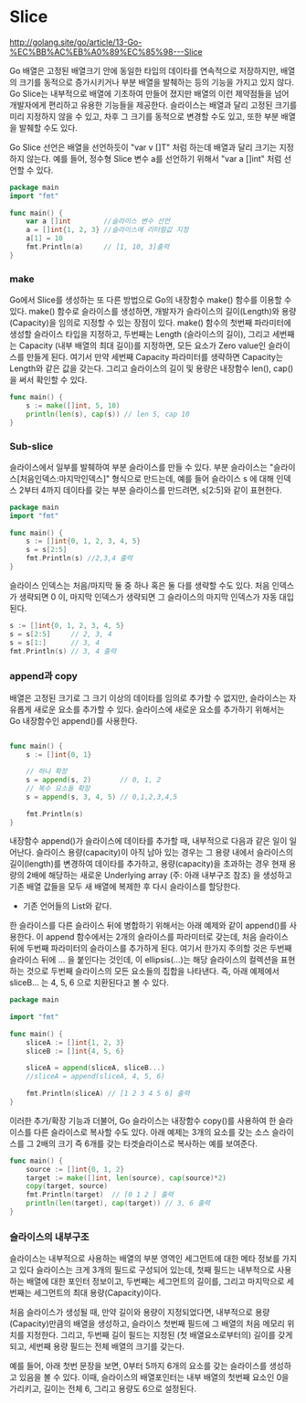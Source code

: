 # Slice

http://golang.site/go/article/13-Go-%EC%BB%AC%EB%A0%89%EC%85%98---Slice

Go 배열은 고정된 배열크기 안에 동일한 타입의 데이타를 연속적으로 저장하지만, 배열의 크기를 동적으로 증가시키거나 부분 배열을 발췌하는 등의 기능을 가지고 있지 않다. Go Slice는 내부적으로 배열에 기초하여 만들어 졌지만 배열의 이런 제약점들을 넘어 개발자에게 편리하고 유용한 기능들을 제공한다. 슬라이스는 배열과 달리 고정된 크기를 미리 지정하지 않을 수 있고, 차후 그 크기를 동적으로 변경할 수도 있고, 또한 부분 배열을 발췌할 수도 있다.


Go Slice 선언은 배열을 선언하듯이 "var v []T" 처럼 하는데 배열과 달리 크기는 지정하지 않는다. 예를 들어, 정수형 Slice 변수 a를 선언하기 위해서 "var a []int" 처럼 선언할 수 있다.

~~~go
package main
import "fmt"
 
func main() {
    var a []int        //슬라이스 변수 선언
    a = []int{1, 2, 3} //슬라이스에 리터럴값 지정
    a[1] = 10
    fmt.Println(a)     // [1, 10, 3]출력
}
~~~

### make 

Go에서 Slice를 생성하는 또 다른 방법으로 Go의 내장함수 make() 함수를 이용할 수 있다. make() 함수로 슬라이스를 생성하면, 개발자가 슬라이스의 길이(Length)와 용량(Capacity)을 임의로 지정할 수 있는 장점이 있다. make() 함수의 첫번째 파라미터에 생성할 슬라이스 타입을 지정하고, 두번째는 Length (슬라이스의 길이), 그리고 세번째는 Capacity (내부 배열의 최대 길이)를 지정하면, 모든 요소가 Zero value인 슬라이스를 만들게 된다. 여기서 만약 세번째 Capacity 파라미터를 생략하면 Capacity는 Length와 같은 값을 갖는다. 그리고 슬라이스의 길이 및 용량은 내장함수 len(), cap()을 써서 확인할 수 있다.

~~~go
func main() {
    s := make([]int, 5, 10)
    println(len(s), cap(s)) // len 5, cap 10
}
~~~

### Sub-slice

슬라이스에서 일부를 발췌하여 부분 슬라이스를 만들 수 있다. 부분 슬라이스는 "슬라이스[처음인덱스:마지막인덱스]" 형식으로 만드는데, 예를 들어 슬라이스 s 에 대해 인덱스 2부터 4까지 데이타를 갖는 부분 슬라이스를 만드려면, s[2:5]와 같이 표현한다. 

~~~go 
package main
import "fmt"
 
func main() {
    s := []int{0, 1, 2, 3, 4, 5}
    s = s[2:5]  
    fmt.Println(s) //2,3,4 출력
}
~~~

슬라이스 인덱스는 처음/마지막 둘 중 하나 혹은 둘 다를 생략할 수도 있다. 처음 인덱스가 생략되면 0 이, 마지막 인덱스가 생략되면 그 슬라이스의 마지막 인덱스가 자동 대입된다.

~~~go
s := []int{0, 1, 2, 3, 4, 5}
s = s[2:5]     // 2, 3, 4
s = s[1:]      // 3, 4
fmt.Println(s) // 3, 4 출력
~~~


### append과 copy

배열은 고정된 크기로 그 크기 이상의 데이타를 임의로 추가할 수 없지만, 슬라이스는 자유롭게 새로운 요소를 추가할 수 있다. 슬라이스에 새로운 요소를 추가하기 위해서는 Go 내장함수인 append()를 사용한다.

~~~go

func main() {
    s := []int{0, 1}
 
    // 하나 확장
    s = append(s, 2)       // 0, 1, 2
    // 복수 요소들 확장
    s = append(s, 3, 4, 5) // 0,1,2,3,4,5
 
    fmt.Println(s)
}
~~~

내장함수 append()가 슬라이스에 데이타를 추가할 때, 내부적으로 다음과 같은 일이 일어난다. 슬라이스 용량(capacity)이 아직 남아 있는 경우는 그 용량 내에서 슬라이스의 길이(length)를 변경하여 데이타를 추가하고, 용량(capacity)을 초과하는 경우 현재 용량의 2배에 해당하는 새로운 Underlying array (주: 아래 내부구조 참조) 을 생성하고 기존 배열 값들을 모두 새 배열에 복제한 후 다시 슬라이스를 할당한다.

- 기존 언어들의 List와 같다.

한 슬라이스를 다른 슬라이스 뒤에 병합하기 위해서는 아래 예제와 같이 append()를 사용한다. 이 append 함수에서는 2개의 슬라이스를 파라미터로 갖는데, 처음 슬라이스 뒤에 두번째 파라미터의 슬라이스를 추가하게 된다. 여기서 한가지 주의할 것은 두번째 슬라이스 뒤에 ... 을 붙인다는 것인데, 이 ellipsis(...)는 해당 슬라이스의 컬렉션을 표현하는 것으로 두번째 슬라이스의 모든 요소들의 집합을 나타낸다. 즉, 아래 예제에서 sliceB... 는 4, 5, 6 으로 치환된다고 볼 수 있다.

~~~go
package main
 
import "fmt"
 
func main() {
    sliceA := []int{1, 2, 3}
    sliceB := []int{4, 5, 6}
 
    sliceA = append(sliceA, sliceB...)
    //sliceA = append(sliceA, 4, 5, 6)
 
    fmt.Println(sliceA) // [1 2 3 4 5 6] 출력
}

~~~

이러한 추가/확장 기능과 더불어, Go 슬라이스는 내장함수 copy()를 사용하여 한 슬라이스를 다른 슬라이스로 복사할 수도 있다. 아래 예제는 3개의 요소를 갖는 소스 슬라이스를 그 2배의 크기 즉 6개를 갖는 타겟슬라이스로 복사하는 예를 보여준다. 

~~~go
func main() {
    source := []int{0, 1, 2}
    target := make([]int, len(source), cap(source)*2)
    copy(target, source)
    fmt.Println(target)  // [0 1 2 ] 출력
    println(len(target), cap(target)) // 3, 6 출력
}
~~~


###  슬라이스의 내부구조

슬라이스는 내부적으로 사용하는 배열의 부분 영역인 세그먼트에 대한 메타 정보를 가지고 있다
슬라이스는 크게 3개의 필드로 구성되어 있는데, 첫째 필드는 내부적으로 사용하는 배열에 대한 포인터 정보이고, 두번째는 세그먼트의 길이를, 그리고 마지막으로 세번째는 세그먼트의 최대 용량(Capacity)이다.

처음 슬라이스가 생성될 때, 만약 길이와 용량이 지정되었다면, 내부적으로 용량(Capacity)만큼의 배열을 생성하고, 슬라이스 첫번째 필드에 그 배열의 처음 메모리 위치를 지정한다. 그리고, 두번째 길이 필드는 지정된 (첫 배열요소로부터의) 길이를 갖게되고, 세번째 용량 필드는 전체 배열의 크기를 갖는다.

예를 들어, 아래 첫번 문장을 보면, 0부터 5까지 6개의 요소를 갖는 슬라이스를 생성하고 있음을 볼 수 있다. 이때, 슬라이스의 배열포인터는 내부 배열의 첫번째 요소인 0을 가리키고, 길이는 전체 6, 그리고 용량도 6으로 설정된다.